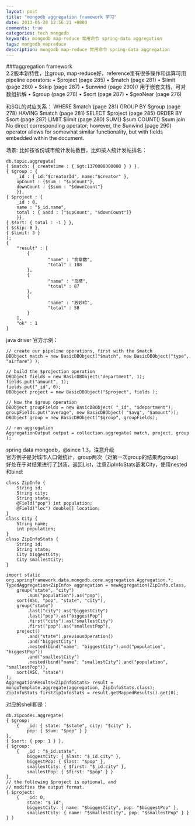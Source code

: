 ```yaml
---
layout: post
title: "mongodb aggregation framework 学习"
date: 2013-05-28 12:56:21 +0800
comments: true
categories: tech mongodb
keywords: mongodb map-reduce 常用命令 spring-data aggregation
tags: mongodb mapreduce
description: mongodb map-reduce 常用命令 spring-data aggregation
---
```


###aggregation framework  
2.2版本新特性，比group, map-reduce好，reference里有很多操作和运算可用  
pipeline operators:
• $project (page 285)
• $match (page 281)
• $limit (page 280)
• $skip (page 287)
• $unwind (page 290)// 用于嵌套文档，可对数组拆解
• $group (page 278)
• $sort (page 287)
• $geoNear (page 276)  

和SQL的对应关系：
WHERE $match (page 281)
GROUP BY $group (page 278)
HAVING $match (page 281)
SELECT $project (page 285)
ORDER BY $sort (page 287)
LIMIT $limit (page 280)
SUM() $sum
COUNT() $sum
join No direct corresponding operator; however, the $unwind (page 290) operator allows for
somewhat similar functionality, but with fields embedded within the document.  

场景: 比如按省份城市统计发帖数目，比如按人统计发帖排名：  
```
db.topic.aggregate(
{ $match: { createtime : { $gt:1370000000000 } } },
{ $group : {
	_id : { id:"$creatorId", name:"$creator" },
	upCount : {$sum : "$upCount"},
	downCount : {$sum : "$downCount"}
	}},
{ $project : {
	_id : 0,
	name : "$_id.name",
	total : { $add : ["$upCount", "$downCount"]}
	}},
{ $sort: { total : -1 } },
{ $skip: 0 },
{ $limit: 3 }
);
{
	"result" : [
		{
				"name" : "俞章数",
				"total" : 108
		},
		{
				"name" : "马晴",
				"total" : 87
		},
		{
				"name" : "苏妙玲",
				"total" : 58
		}
	],
	"ok" : 1
}
```

java driver 官方示例：  
```
// create our pipeline operations, first with the $match
DBObject match = new BasicDBObject("$match", new BasicDBObject("type", "airfare") );

// build the $projection operation
DBObject fields = new BasicDBObject("department", 1);
fields.put("amount", 1);
fields.put("_id", 0);
DBObject project = new BasicDBObject("$project", fields );

// Now the $group operation
DBObject groupFields = new BasicDBObject( "_id", "$department");
groupFields.put("average", new BasicDBObject( "$avg", "$amount"));
DBObject group = new BasicDBObject("$group", groupFields);

// run aggregation
AggregationOutput output = collection.aggregate( match, project, group );
```

spring data mongodb，@since 1.3，注意升级  
官方例子是对城市人口做统计，group两次（对第一次group的结果再group）  
好处在于对结果进行了封装，返回List，注意ZipInfoStats嵌套City，使用nested和bind:  
```  
class ZipInfo {
	String id;
	String city;
	String state;
	@Field("pop") int population;
	@Field("loc") double[] location;
}
class City {
	String name;
	int population;
}
class ZipInfoStats {
	String id;
	String state;
	City biggestCity;
	City smallestCity;
}

import static org.springframework.data.mongodb.core.aggregation.Aggregation.*;
TypedAggregation<ZipInfo> aggregation = newAggregation(ZipInfo.class,
	group("state", "city")
		.sum("population").as("pop"),
	sort(ASC, "pop", "state", "city"),
	group("state")
		.last("city").as("biggestCity")
		.last("pop").as("biggestPop")
		.first("city").as("smallestCity")
		.first("pop").as("smallestPop"),
	project()
		.and("state").previousOperation()
		.and("biggestCity")
		.nested(bind("name", "biggestCity").and("population", "biggestPop"))
		.and("smallestCity")
		.nested(bind("name", "smallestCity").and("population", "smallestPop")),
	sort(ASC, "state")
);
AggregationResults<ZipInfoStats> result = mongoTemplate.aggregate(aggregation, ZipInfoStats.class);
ZipInfoStats firstZipInfoStats = result.getMappedResults().get(0);
```

对应的shell即是：  
```
db.zipcodes.aggregate( 
{ $group:
	{	_id: { state: "$state", city: "$city" },
		pop: { $sum: "$pop" } } 
},
{ $sort: { pop: 1 } },
{ $group:
	{	_id : "$_id.state",
		biggestCity: { $last: "$_id.city" },
		biggestPop: { $last: "$pop" },
		smallestCity: { $first: "$_id.city" },
		smallestPop: { $first: "$pop" } } 
},
// the following $project is optional, and
// modifies the output format.
{ $project:
	{	_id: 0,
		state: "$_id",
		biggestCity: { name: "$biggestCity", pop: "$biggestPop" },
		smallestCity: { name: "$smallestCity", pop: "$smallestPop" } } 
} )
```

